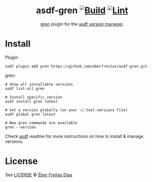 <div align="center">

# asdf-gren [![Build](https://github.com/eberfreitas/asdf-gren/actions/workflows/build.yml/badge.svg)](https://github.com/eberfreitas/asdf-gren/actions/workflows/build.yml) [![Lint](https://github.com/eberfreitas/asdf-gren/actions/workflows/lint.yml/badge.svg)](https://github.com/eberfreitas/asdf-gren/actions/workflows/lint.yml)

[gren](https://gren-lang.org/) plugin for the [asdf version manager](https://asdf-vm.com).

</div>

# Install

Plugin:

```shell
asdf plugin add gren https://github.com/eberfreitas/asdf-gren.git
```

gren:

```shell
# Show all installable versions
asdf list-all gren

# Install specific version
asdf install gren latest

# Set a version globally (on your ~/.tool-versions file)
asdf global gren latest

# Now gren commands are available
gren --version
```

Check [asdf](https://github.com/asdf-vm/asdf) readme for more instructions on how to
install & manage versions.

# License

See [LICENSE](LICENSE) © [Éber Freitas Dias](https://github.com/eberfreitas/)

